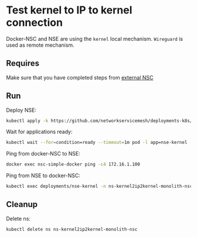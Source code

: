 # Test kernel to IP to kernel connection

Docker-NSC and NSE are using the `kernel` local mechanism.
`Wireguard` is used as remote mechanism.

## Requires

Make sure that you have completed steps from [external NSC](../../)

## Run

Deploy NSE:
```bash
kubectl apply -k https://github.com/networkservicemesh/deployments-k8s/examples/k8s_monolith/external_nsc/usecases/Kernel2IP2Kernel?ref=4e1404ae884c246b65909e8a04706ea78518b959
```

Wait for applications ready:
```bash
kubectl wait --for=condition=ready --timeout=1m pod -l app=nse-kernel -n ns-kernel2ip2kernel-monolith-nsc
```

Ping from docker-NSC to NSE:
```bash
docker exec nsc-simple-docker ping -c4 172.16.1.100
```

Ping from NSE to docker-NSC:
```bash
kubectl exec deployments/nse-kernel -n ns-kernel2ip2kernel-monolith-nsc -- ping -c 4 172.16.1.101
```

## Cleanup

Delete ns:

```bash
kubectl delete ns ns-kernel2ip2kernel-monolith-nsc
```
